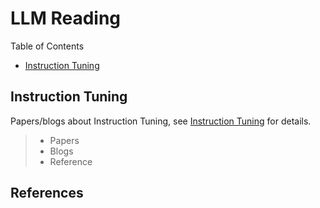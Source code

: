 # LLM Reading

Table of Contents

- [Instruction Tuning](#instruction-tuning)

## Instruction Tuning

Papers/blogs about Instruction Tuning, see [Instruction Tuning](InstructionTuning.md) for details.

> - Papers
> - Blogs
> - Reference

## References
